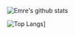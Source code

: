 ![Emre's github stats](https://github-readme-stats.vercel.app/api?username=emrecakmak&show_icons=true&theme=graywhite)

![Top Langs](https://github-readme-stats.vercel.app/api/top-langs/?username=emrecakmak&layout=compact)]

